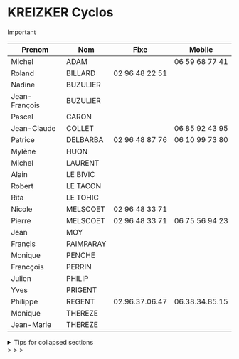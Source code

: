 # KREIZKER Cyclos


> [!IMPORTANT]
>
> | Prenom |  Nom | Fixe | Mobile |
> | ------ |-----|--------|------|
> | Michel | ADAM || 06 59 68 77 41 |
> | Roland | BILLARD | 02 96 48 22 51 |
> | Nadine | BUZULIER |
> | Jean-François | BUZULIER |
> | Pascel | CARON |
> | Jean-Claude | COLLET || 06 85 92 43 95 |
> | Patrice | DELBARBA | 02 96 48 87 76 | 06 10 99 73 80 |
> | Mylène | HUON |
> | Michel | LAURENT |
> | Alain | LE BIVIC |
> | Robert | LE TACON |
> | Rita | LE TOHIC |
> | Nicole | MELSCOET| 02 96 48 33 71 |
> | Pierre | MELSCOET | 02 96 48 33 71 | 06 75 56 94 23 |
> | Jean | MOY |
> | Françis | PAIMPARAY |
> | Monique | PENCHE |
> | Francçois | PERRIN |
> | Julien | PHILIP |
> | Yves | PRIGENT |
> | Philippe | REGENT | 02.96.37.06.47 | 06.38.34.85.15 |
> | Monique | THEREZE |
> | Jean-Marie | THEREZE |


<details>

<summary>Tips for collapsed sections</summary>

### You can add a header

You can add text within a collapsed section. 

You can add an image or a code block, too.

```ruby
   puts "Hello World"
```

</details>
> 
> 
> 

